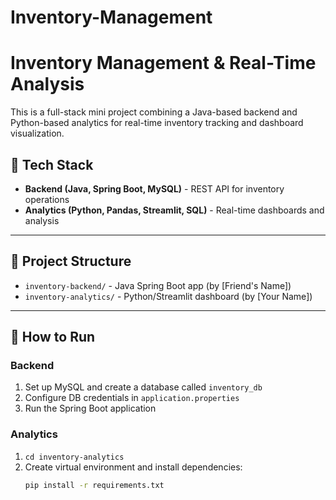 # Inventory-Management

# Inventory Management & Real-Time Analysis

This is a full-stack mini project combining a Java-based backend and Python-based analytics for real-time inventory tracking and dashboard visualization.

## 🔧 Tech Stack

- **Backend (Java, Spring Boot, MySQL)** - REST API for inventory operations
- **Analytics (Python, Pandas, Streamlit, SQL)** - Real-time dashboards and analysis

---

## 📂 Project Structure

- `inventory-backend/` - Java Spring Boot app (by [Friend's Name])
- `inventory-analytics/` - Python/Streamlit dashboard (by [Your Name])

---

## 🚀 How to Run

### Backend
1. Set up MySQL and create a database called `inventory_db`
2. Configure DB credentials in `application.properties`
3. Run the Spring Boot application

### Analytics
1. `cd inventory-analytics`
2. Create virtual environment and install dependencies:
   ```bash
   pip install -r requirements.txt
